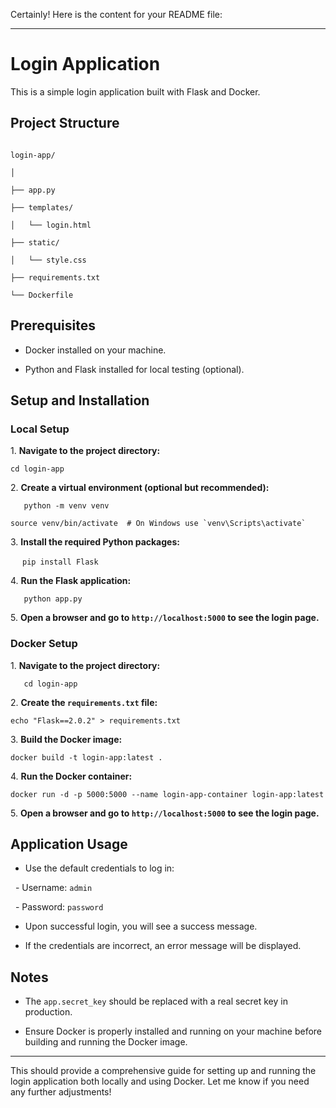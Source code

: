 Certainly! Here is the content for your README file:

---

# Login Application

This is a simple login application built with Flask and Docker.

## Project Structure

```

login-app/

│

├── app.py

├── templates/

│   └── login.html

├── static/

│   └── style.css

├── requirements.txt

└── Dockerfile

```

## Prerequisites

- Docker installed on your machine.

- Python and Flask installed for local testing (optional).

## Setup and Installation

### Local Setup

1\. **Navigate to the project directory:**

```
cd login-app
```

2\. **Create a virtual environment (optional but recommended):**

```
   python -m venv venv
```
```
source venv/bin/activate  # On Windows use `venv\Scripts\activate`
```

3\. **Install the required Python packages:**

   ```
  pip install Flask
   ```

4\. **Run the Flask application:**

```
   python app.py
```

5\. **Open a browser and go to `http://localhost:5000` to see the login page.**

### Docker Setup

1\. **Navigate to the project directory:**

```
   cd login-app
```

2\. **Create the `requirements.txt` file:**
```
echo "Flask==2.0.2" > requirements.txt
```
3\. **Build the Docker image:**
   
```
docker build -t login-app:latest .
```

4\. **Run the Docker container:**

```
docker run -d -p 5000:5000 --name login-app-container login-app:latest
```

5\. **Open a browser and go to `http://localhost:5000` to see the login page.**

## Application Usage

- Use the default credentials to log in:

  - Username: `admin`

  - Password: `password`

- Upon successful login, you will see a success message.

- If the credentials are incorrect, an error message will be displayed.

## Notes

- The `app.secret_key` should be replaced with a real secret key in production.

- Ensure Docker is properly installed and running on your machine before building and running the Docker image.

---

This should provide a comprehensive guide for setting up and running the login application both locally and using Docker. Let me know if you need any further adjustments!